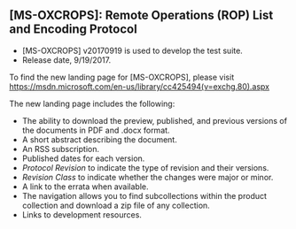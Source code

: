 ## [MS-OXCROPS]: Remote Operations (ROP) List and Encoding Protocol 
- [MS-OXCROPS] v20170919 is used to develop the test suite. 
- Release date, 9/19/2017.

To find the new landing page for [MS-OXCROPS], please visit https://msdn.microsoft.com/en-us/library/cc425494(v=exchg.80).aspx

The new landing page includes the following:
- The ability to download the preview, published, and previous versions of the documents in PDF and .docx format.
- A short abstract describing the document.
- An RSS subscription.
- Published dates for each version.
- *Protocol Revision* to indicate the type of revision and their versions.
- *Revision Class* to indicate whether the changes were major or minor.
- A link to the errata when available.
- The navigation allows you to find subcollections within the product collection and download a zip file of any collection.
- Links to development resources.